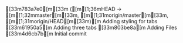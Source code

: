 [33m783a7e0[m[33m ([m[1;36mHEAD -> [m[1;32mmaster[m[33m, [m[1;31morigin/master[m[33m, [m[1;31morigin/HEAD[m[33m)[m Adding styling for tabs
[33m61950a5[m Adding three tabs
[33m803be8a[m Adding Files
[33m4d6cb7b[m Initial commit
